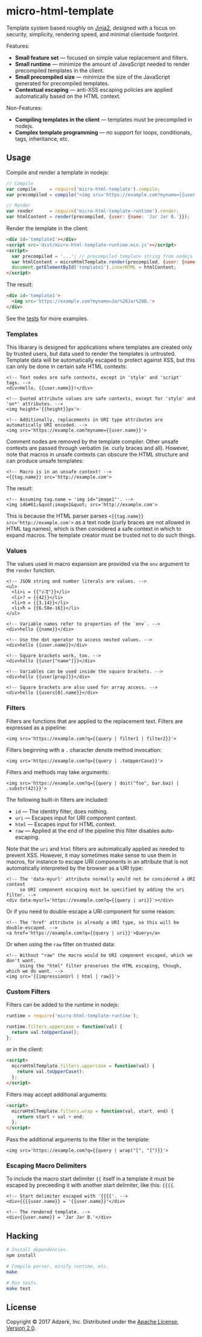 # micro-html-template

Template system based roughly on [Jinja2][jinja], designed with a focus on
security, simplicity, rendering speed, and minimal clientside footprint.

Features:

* **Small feature set** &mdash; focused on simple value replacement and filters.
* **Small runtime** &mdash; minimize the amount of JavaScript needed
  to render precompiled templates in the client.
* **Small precompiled size** &mdash; minimize the size of the JavaScript
  generated for precompiled templates.
* **Contextual escaping** &mdash; anti-XSS escaping policies are applied
  automatically based on the HTML context.

Non-Features:

* **Compiling templates in the client** &mdash; templates must be precompiled
  in nodejs.
* **Complex template programming** &mdash; no support for loops, conditionals,
  tags, inheritance, etc.

## Usage

Compile and render a template in nodejs:

```javascript
// Compile
var compile     = require('micro-html-template').compile;
var precompiled = compile("<img src='https://example.com?myname={{user.name}}'>");

// Render
var render      = require('micro-html-template-runtime').render;
var htmlContent = render(precompiled, {user: {name: 'Jar Jar B.'}});
```

Render the template in the client:

```html
<div id='template1'></div>
<script src='dist/micro-html-template-runtime.min.js'></script>
<script>
  var precompiled = '...'; // precompiled template string from nodejs
  var htmlContent = microHtmlTemplate.render(precompiled, {user: {name: 'Jar Jar B.'}});
  document.getElementById('template1').innerHTML = htmlContent;
</script>
```

The result:

```html
<div id='template1'>
  <img src='https://example.com?myname=Jar%20Jar%20B.'>
</div>
```

See the [tests][tests] for more examples.

### Templates

This libarary is designed for applications where templates are created only by
trusted users, but data used to render the templates is untrusted. Template
data will be automatically escaped to protect against XSS, but this can only
be done in certain safe HTML contexts:

```jinja
<!-- Text nodes are safe contexts, except in 'style' and 'script' tags. -->
<div>Hello, {{user.name}}!</div>
```

```jinja
<!-- Quoted attribute values are safe contexts, except for 'style' and 'on*' attributes. -->
<img height='{{height}}px'>
```

```jinja
<!-- Additionally, replacements in URI type attributes are automatically URI encoded. -->
<img src='https://example.com?myname={{user.name}}'>
```

Comment nodes are removed by the template compiler. Other unsafe contexts are
passed through verbatim (ie. curly braces and all). However, note that macros
in unsafe contexts can obscure the HTML structure and can produce unsafe
templates:

```jinja
<!-- Macro is in an unsafe context! -->
<{{tag.name}} src='http://example.com'>
```

The result:

```jinja
<!-- Assuming tag.name = 'img id="image1"'. -->
<img id&#61;&quot;image1&quot; src='http://example.com'>
```

This is because the HTML parser parses `<{{tag.name}} src='http://example.com'>`
as a text node (curly braces are not allowed in HTML tag names), which is then
considered a safe context in which to expand macros. The template creator must
be trusted not to do such things.

### Values

The values used in macro expansion are provided via the `env` argument to the
`render` function.

```jinja
<!-- JSON string and number literals are values. -->
<ul>
  <li>i = {{"√-͞1"}}</li>
  <li>? = {{42}}</li>
  <li>π = {{3.14}}</li>
  <li>ħ = {{6.58e-16}}</li>
</ul>
```

```jinja
<!-- Variable names refer to properties of the `env`. -->
<div>hello {{name}}</div>
```

```jinja
<!-- Use the dot operator to access nested values. -->
<div>hello {{user.name}}</div>
```

```jinja
<!-- Square brackets work, too. -->
<div>hello {{user["name"]}}</div>
```

```jinja
<!-- Variables can be used inside the square brackets. -->
<div>hello {{user[prop]}}</div>
```

```jinja
<!-- Square brackets are also used for array access. -->
<div>hello {{users[0].name}}</div>
```

### Filters

Filters are functions that are applied to the replacement text. Filters are
expressed as a pipeline:

```jinja
<img src='https://example.com?q={{query | filter1 | filter2}}'>
```

Filters beginning with a `.` character denote method invocation:

```jinja
<img src='https://example.com?q={{query | .toUpperCase}}'>
```

Filters and methods may take arguments:

```jinja
<img src='https://example.com?q={{query | doit("foo", bar.baz) | .substr(42)}}'>
```

The following built-in filters are included:

* `id` &mdash; The identity filter, does nothing.
* `uri` &mdash; Escapes input for URI component context.
* `html` &mdash; Escapes input for HTML context.
* `raw` &mdash; Applied at the end of the pipeline this filter disables auto-escaping.

Note that the `uri` and `html` filters are automatically applied as needed to
prevent XSS. However, it may sometimes make sense to use them in macros, for
instance to escape URI components in an attribute that is not automatically
interpreted by the browser as a URI type:

```jinja
<!-- The 'data-myurl' attribute normally would not be considered a URI context
     so URI component escaping must be specified by adding the uri filter. -->
<div data-myurl='https://example.com?q={{query | uri}}'></div>
```

Or if you need to double-escape a URI component for some reason:

```jinja
<!-- The 'href' attribute is already a URI type, so this will be double-escaped. -->
<a href='https://example.com?q={{query | uri}}'>Query</a>
```

Or when using the `raw` filter on trusted data:

```jinja
<!-- Without "raw" the macro would be URI component escaped, which we don't want.
     Using the "html" filter preserves the HTML escaping, though, which we do want. -->
<img src='{{impressionUrl | html | raw}}'>
```

### Custom Filters

Filters can be added to the runtime in nodejs:

```javascript
runtime = require('micro-html-template-runtime');

runtime.filters.uppercase = function(val) {
  return val.toUpperCase();
};
```

or in the client:

```html
<script>
  microHtmlTemplate.filters.uppercase = function(val) {
    return val.toUpperCase();
  };
</script>
```

Filters may accept additional arguments:

```html
<script>
  microHtmlTemplate.filters.wrap = function(val, start, end) {
    return start + val + end;
  };
</script>
```

Pass the additional arguments to the filter in the template:

```jinja
<img src='https://example.com?q={{query | wrap("[", "]")}}'>
```

### Escaping Macro Delimiters

To include the macro start delimiter `{{` itself in a template it must be
escaped by preceeding it with another start delimiter, like this: `{{{{`.

```jinja
<!-- Start delimiter escaped with '{{{{'. -->
<div>{{{{user.name}} = '{{user.name}}'</div>
```

```jinja
<!-- The rendered template. -->
<div>{{user.name}} = 'Jar Jar B.'</div>
```

## Hacking

```bash
# Install dependencies.
npm install
```

```bash
# Compile parser, minify runtime, etc.
make
```

```bash
# Run tests.
make test
```

## License

Copyright © 2017 Adzerk, Inc.
Distributed under the [Apache License, Version 2.0][apache].

[apache]: https://www.apache.org/licenses/LICENSE-2.0
[jinja]: http://jinja.pocoo.org/docs/2.10/
[tests]: test/micro-html-template.tests.coffee
